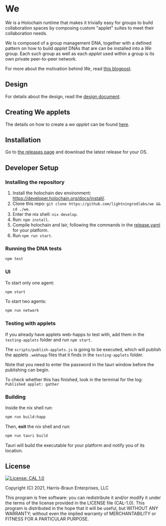 # We

*We* is a Holochain runtime that makes it trivially easy for groups to build collaboration spaces by composing custom "applet" suites to meet their collaboration needs.

*We* is composed of a group management DNA, together with a defined pattern on how to build *applet* DNAs that are can be installed into a *We* group. Each such group as well as each *applet* used within a group is its own private peer-to-peer network.

For more about the motivation behind *We*, read [this blogpost](https://eric.harris-braun.com/blog/2022/07/26/id-390).

## Design

For details about the design, read the [design document](docs/Design.md).

## Creating We applets

The details on how to create a *we applet* can be found [here](docs/How-to-create-a-we-applet.md).

## Installation

Go to [the releases page](https://github.com/lightningrodlabs/we/releases) and download the latest release for your OS.

## Developer Setup

### Installing the repository

1. Install the holochain dev environment: https://developer.holochain.org/docs/install/.
2. Clone this repo: `git clone https://github.com/lightningrodlabs/we && cd ./we`.
3. Enter the nix shell: `nix develop`.
4. Run: `npm install`.
5. Compile holochain and lair, following the commands in the [release.yaml](.github/workflows/release.yaml) for your platform.
6. Run `npm run start`.

### Running the DNA tests

```bash
npm test
```

### UI

To start only one agent:

``` bash
npm start
```

To start two agents:

``` bash
npm run network
```

### Testing with applets

If you already have applets web-happs to test with, add them in the `testing-applets` folder and run `npm start`.

The `scripts/publish-applets.js` is going to be executed, which will publish the applets `.webhapp` files that it finds in the `testing-applets` folder.

Note that you need to enter the password in the tauri window before the publishing can begin.

To check whether this has finished, look in the terminal for the log: `Published applet: gather`

### Building

Inside the nix shell run:

```bash
npm run build:happ
```

Then, **exit** the nix shell and run:

``` bash
npm run tauri build
```

Tauri will build the executable for your platform and notify you of its location.

## License
[![License: CAL 1.0](https://img.shields.io/badge/License-CAL%201.0-blue.svg)](https://github.com/holochain/cryptographic-autonomy-license)

  Copyright (C) 2021, Harris-Braun Enterprises, LLC

This program is free software: you can redistribute it and/or modify it under the terms of the license
provided in the LICENSE file (CAL-1.0).  This program is distributed in the hope that it will be useful,
but WITHOUT ANY WARRANTY; without even the implied warranty of MERCHANTABILITY or FITNESS FOR A PARTICULAR PURPOSE.
